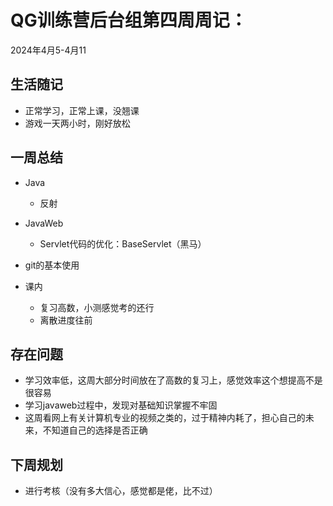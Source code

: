 # QG训练营后台组第四周周记：

2024年4月5-4月11

## 生活随记

- 正常学习，正常上课，没翘课
- 游戏一天两小时，刚好放松

## 一周总结

- Java
  - 反射

- JavaWeb
  - Servlet代码的优化：BaseServlet（黑马）

- git的基本使用
- 课内
  - 复习高数，小测感觉考的还行
  - 离散进度往前


## 存在问题

- 学习效率低，这周大部分时间放在了高数的复习上，感觉效率这个想提高不是很容易
- 学习javaweb过程中，发现对基础知识掌握不牢固
- 这周看网上有关计算机专业的视频之类的，过于精神内耗了，担心自己的未来，不知道自己的选择是否正确

## 下周规划

- 进行考核（没有多大信心，感觉都是佬，比不过）